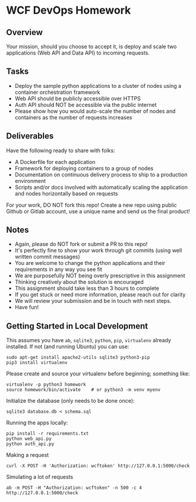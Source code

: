 # WCF DevOps Homework

## Overview
Your mission, should you choose to accept it, is deploy and scale two applications (Web API and Data API) to incoming requests.

## Tasks

- Deploy the sample python applications to a cluster of nodes using a container orchestration framework
- Web API should be publicly accessible over HTTPS
- Auth API should NOT be accessible via the public internet
- Please show how you would auto-scale the number of nodes and containers as the number of requests increases

## Deliverables

Have the following ready to share with folks:

- A Dockerfile for each application
- Framework for deploying containers to a group of nodes
- Documentation on continuous delivery process to ship to a production environment
- Scripts and/or docs involved with automatically scaling the application and nodes horizontally based on requests

For your work, DO NOT fork this repo!  Create a new repo using public Github or Gitlab account, use a unique name and send us the final product!


## Notes

- Again, please do NOT fork or submit a PR to this repo!
- It's perfectly fine to show your work through git commits (using well written commit messages)
- You are welcome to change the python applications and their requirements in any way you see fit
- We are purposefully NOT being overly prescriptive in this assignment
- Thinking creatively about the solution is encouraged
- This assignment should take less than 3 hours to complete
- If you get stuck or need more information, please reach out for clarity
- We will review your submission and be in touch with next steps.
- Have fun!

## Getting Started in Local Development

This assumes you have `ab`, `sqlite3`, `python`, `pip`, `virtualenv` already installed.  If not (and running Ubuntu) you can use:
```
sudo apt-get install apache2-utils sqlite3 python3-pip
pip3 install virtualenv 
```

Please create and source your virtualenv before beginning; something like:
```
virtualenv -p python3 homework
source homework/bin/activate    # or python3 -m venv myenv
```

Initialize the database (only needs to be done once):
```
sqlite3 database.db < schema.sql
```

Running the apps locally:
```
pip install -r requirements.txt
python web_api.py
python auth_api.py
```

Making a request
```
curl -X POST -H 'Authorization: wcftoken' http://127.0.0.1:5000/check
```

Simulating a lot of requests
```
ab -m POST -H "Authorization: wcftoken" -n 500 -c 4 http://127.0.0.1:5000/check
```